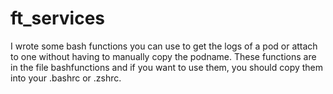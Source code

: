 # ft_services

I wrote some bash functions you can use to get the logs of a pod or attach to one without having to manually copy the podname.
These functions are in the file bashfunctions and if you want to use them, you should copy them into your .bashrc or .zshrc.
